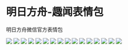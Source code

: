 # 明日方舟-趣闻表情包

明日方舟微信官方表情包

![](https://cdn.jsdelivr.net/gh/2x-ercha/twikoo-magic@master/image/Arknights_interesting_news/interesting_news_01.jpg)
![](https://cdn.jsdelivr.net/gh/2x-ercha/twikoo-magic@master/image/Arknights_interesting_news/interesting_news_02.jpg)
![](https://cdn.jsdelivr.net/gh/2x-ercha/twikoo-magic@master/image/Arknights_interesting_news/interesting_news_03.jpg)
![](https://cdn.jsdelivr.net/gh/2x-ercha/twikoo-magic@master/image/Arknights_interesting_news/interesting_news_04.jpg)
![](https://cdn.jsdelivr.net/gh/2x-ercha/twikoo-magic@master/image/Arknights_interesting_news/interesting_news_05.jpg)
![](https://cdn.jsdelivr.net/gh/2x-ercha/twikoo-magic@master/image/Arknights_interesting_news/interesting_news_06.jpg)
![](https://cdn.jsdelivr.net/gh/2x-ercha/twikoo-magic@master/image/Arknights_interesting_news/interesting_news_07.jpg)
![](https://cdn.jsdelivr.net/gh/2x-ercha/twikoo-magic@master/image/Arknights_interesting_news/interesting_news_08.jpg)
![](https://cdn.jsdelivr.net/gh/2x-ercha/twikoo-magic@master/image/Arknights_interesting_news/interesting_news_09.jpg)
![](https://cdn.jsdelivr.net/gh/2x-ercha/twikoo-magic@master/image/Arknights_interesting_news/interesting_news_10.jpg)
![](https://cdn.jsdelivr.net/gh/2x-ercha/twikoo-magic@master/image/Arknights_interesting_news/interesting_news_11.jpg)
![](https://cdn.jsdelivr.net/gh/2x-ercha/twikoo-magic@master/image/Arknights_interesting_news/interesting_news_12.jpg)
![](https://cdn.jsdelivr.net/gh/2x-ercha/twikoo-magic@master/image/Arknights_interesting_news/interesting_news_13.jpg)
![](https://cdn.jsdelivr.net/gh/2x-ercha/twikoo-magic@master/image/Arknights_interesting_news/interesting_news_14.jpg)
![](https://cdn.jsdelivr.net/gh/2x-ercha/twikoo-magic@master/image/Arknights_interesting_news/interesting_news_15.jpg)
![](https://cdn.jsdelivr.net/gh/2x-ercha/twikoo-magic@master/image/Arknights_interesting_news/interesting_news_16.jpg)
